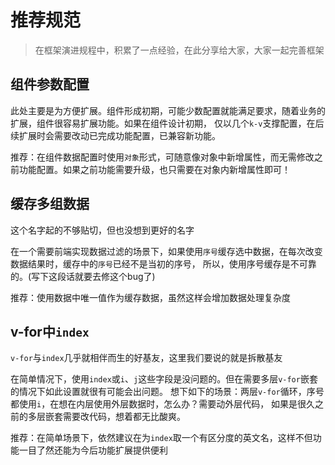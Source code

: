 # 推荐规范

> 在框架演进规程中，积累了一点经验，在此分享给大家，大家一起完善框架

## 组件参数配置

此处主要是为方便扩展。组件形成初期，可能少数配置就能满足要求，随着业务的扩展，组件很容易扩展功能。如果在组件设计初期，
仅以几个`k-v`支撑配置，在后续扩展时会需要改动已完成功能配置，已兼容新功能。

推荐：在组件数据配置时使用`对象`形式，可随意像对象中新增属性，而无需修改之前功能配置。如果之前功能需要升级，也只需要在对象内新增属性即可！


## 缓存多组数据

这个名字起的不够贴切，但也没想到更好的名字

在一个需要前端实现数据过滤的场景下，如果使用`序号`缓存选中数据，在每次改变数据结果时，缓存中的`序号`已经不是当初的序号，
所以，使用序号缓存是不可靠的。(写下这段话就要去修这个bug了)

推荐：使用数据中唯一值作为缓存数据，虽然这样会增加数据处理复杂度


## v-for中`index`

`v-for`与`index`几乎就相伴而生的好基友，这里我们要说的就是拆散基友

在简单情况下，使用`index`或`i`、`j`这些字段是没问题的。但在需要多层`v-for`嵌套的情况下如此设置就很有可能会出问题。
想下如下的场景：两层`v-for`循环，序号都使用`i`，在想在内层使用外层数据时，怎么办？需要动外层代码，
如果是很久之前的多层嵌套需要改代码，想着都无比酸爽。

推荐：在简单场景下，依然建议在为`index`取一个有区分度的英文名，这样不但功能一目了然还能为今后功能扩展提供便利